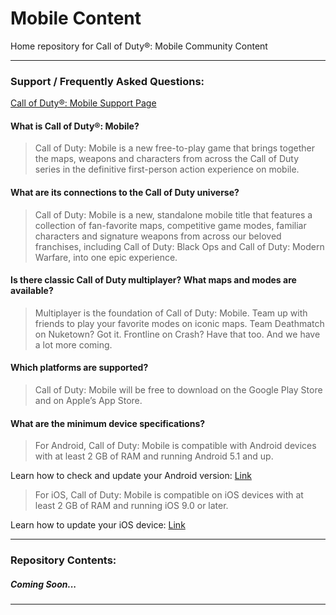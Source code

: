 # Mobile Content
Home repository for Call of Duty®: Mobile Community Content

---

### Support / Frequently Asked Questions:

[Call of Duty®: Mobile Support Page](https://support.activision.com/cod-mobile)

#### What is Call of Duty®: Mobile?
> Call of Duty: Mobile is a new free-to-play game that brings together the maps, weapons and characters from across the Call of Duty series in the definitive first-person action experience on mobile.

#### What are its connections to the Call of Duty universe?
> Call of Duty: Mobile is a new, standalone mobile title that features a collection of fan-favorite maps, competitive game modes, familiar characters and signature weapons from across our beloved franchises, including Call of Duty: Black Ops and Call of Duty: Modern Warfare, into one epic experience.

#### Is there classic Call of Duty multiplayer? What maps and modes are available?
> Multiplayer is the foundation of Call of Duty: Mobile. Team up with friends to play your favorite modes on iconic maps. Team Deathmatch on Nuketown? Got it. Frontline on Crash? Have that too. And we have a lot more coming.

#### Which platforms are supported?
> Call of Duty: Mobile will be free to download on the Google Play Store and on Apple’s App Store.

#### What are the minimum device specifications?
> For Android, Call of Duty: Mobile is compatible with Android devices with at least 2 GB of RAM and running Android 5.1 and up.

Learn how to check and update your Android version: [Link](https://support.google.com/android/answer/7680439)

> For iOS, Call of Duty: Mobile is compatible on iOS devices with at least 2 GB of RAM and running iOS 9.0 or later.

Learn how to update your iOS device: [Link](https://support.apple.com/en-us/HT204204)

---

### Repository Contents:

##### Coming Soon...

---
